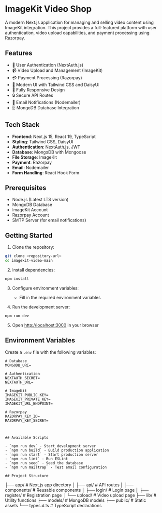# ImageKit Video Shop

A modern Next.js application for managing and selling video content using ImageKit integration. This project provides a full-featured platform with user authentication, video upload capabilities, and payment processing using Razorpay.

## Features

- 🔐 User Authentication (NextAuth.js)
- 📹 Video Upload and Management (ImageKit)
- 💳 Payment Processing (Razorpay)
- 🎨 Modern UI with Tailwind CSS and DaisyUI
- 📱 Fully Responsive Design
- 🔒 Secure API Routes
- 📧 Email Notifications (Nodemailer)
- 🗄️ MongoDB Database Integration

## Tech Stack

- **Frontend**: Next.js 15, React 19, TypeScript
- **Styling**: Tailwind CSS, DaisyUI
- **Authentication**: NextAuth.js, JWT
- **Database**: MongoDB with Mongoose
- **File Storage**: ImageKit
- **Payment**: Razorpay
- **Email**: Nodemailer
- **Form Handling**: React Hook Form

## Prerequisites

- Node.js (Latest LTS version)
- MongoDB Database
- ImageKit Account
- Razorpay Account
- SMTP Server (for email notifications)

## Getting Started

1. Clone the repository:
```bash
git clone <repository-url>
cd imagekit-video-main
```

2. Install dependencies:
```bash
npm install
```

3. Configure environment variables:
   - Fill in the required environment variables

4. Run the development server:
```bash
npm run dev
```

5. Open [http://localhost:3000](http://localhost:3000) in your browser

## Environment Variables

Create a `.env` file with the following variables:

```env
# Database
MONGODB_URI=

# Authentication
NEXTAUTH_SECRET=
NEXTAUTH_URL=

# ImageKit
IMAGEKIT_PUBLIC_KEY=
IMAGEKIT_PRIVATE_KEY=
IMAGEKIT_URL_ENDPOINT=

# Razorpay
RAZORPAY_KEY_ID=
RAZORPAY_KEY_SECRET=



## Available Scripts

- `npm run dev` - Start development server
- `npm run build` - Build production application
- `npm run start` - Start production server
- `npm run lint` - Run ESLint
- `npm run seed` - Seed the database
- `npm run mailtrap` - Test email configuration

## Project Structure

```
├── app/                  # Next.js app directory
│   ├── api/             # API routes
│   ├── components/      # Reusable components
│   ├── login/          # Login page
│   ├── register/       # Registration page
│   └── upload/         # Video upload page
├── lib/                # Utility functions
├── models/             # MongoDB models
├── public/            # Static assets
└── types.d.ts         # TypeScript declarations
```
